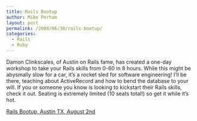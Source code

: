 ```yaml
---
title: Rails Bootup
author: Mike Perham
layout: post
permalink: /2008/06/30/rails-bootup/
categories:
  - Rails
  - Ruby
---
```

Damon Clinkscales, of Austin on Rails fame, has created a one-day workshop to take your Rails skills from 0-60 in 8 hours. While this might be abysmally slow for a car, it&#8217;s a rocket sled for software engineering! I&#8217;ll be there, teaching about ActiveRecord and how to bend the database to your will. If you or someone you know is looking to kickstart their Rails skills, check it out. Seating is extremely limited (10 seats total!) so get it while it&#8217;s hot.

[Rails Bootup, Austin TX, August 2nd][1]

 [1]: http://damonc.com/past/rails-bootup-volume-1/